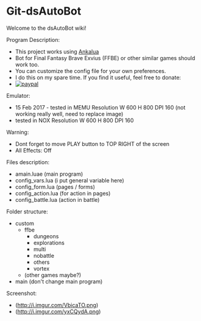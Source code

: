 # Git-dsAutoBot
Welcome to the dsAutoBot wiki!

Program Description:
* This project works using [Ankalua](http://ankulua.boards.net/thread/307/dsautobot-ffbe-similar-games)
* Bot for Final Fantasy Brave Exvius (FFBE) or other similar games should work too. 
* You can customize the config file for your own preferences.
* I do this on my spare time. If you find it useful, feel free to donate:
* [![paypal](https://www.paypalobjects.com/en_US/i/btn/btn_donateCC_LG.gif)](https://www.paypal.com/cgi-bin/webscr?cmd=_s-xclick&hosted_button_id=627RXNQZFRMRG)

Emulator:
* 15 Feb 2017 - tested in MEMU Resolution W 600 H 800 DPI 160 (not working really well, need to replace image)
* tested in NOX Resolution W 600 H 800 DPI 160

Warning:
* Dont forget to move PLAY button to TOP RIGHT of the screen
* All Effects: Off

Files description:
* amain.luae (main program)
* config_vars.lua (i put general variable here)
* config_form.lua (pages / forms)
* config_action.lua (for action in pages) 
* config_battle.lua (action in battle)

Folder structure:
* custom
  * ffbe
    * dungeons
    * explorations
    * multi
    * nobattle
    * others
    * vortex
  * (other games maybe?)
* main (don't change main program)

Screenshot:
* (http://i.imgur.com/VbicaTO.png)
* (http://i.imgur.com/yxCQydA.png)


